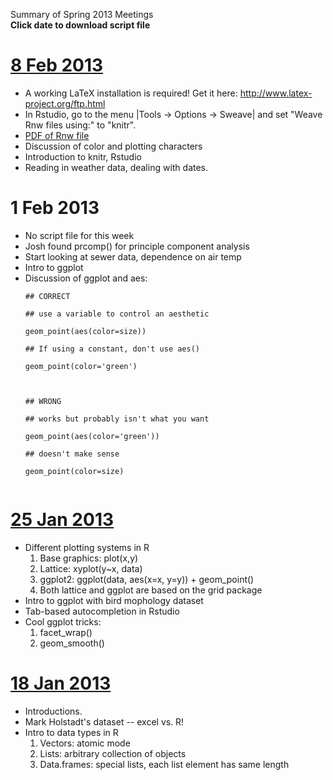 Summary of Spring 2013 Meetings<br>
<b>Click date to download script file</b>

<h1><a href='http://unm-r-programming.googlecode.com/files/R_group_8_Feb_2013.Rnw'>8 Feb 2013</a></h1>
<ul><li>A working LaTeX installation is required!  Get it here: <a href='http://www.latex-project.org/ftp.html'>http://www.latex-project.org/ftp.html</a>
</li><li>In Rstudio, go to the menu |Tools -> Options -> Sweave| and set "Weave Rnw files using:" to "knitr".<br>
</li><li><a href='http://unm-r-programming.googlecode.com/files/R_group_8_Feb_2013.pdf'>PDF of Rnw file</a>
</li><li>Discussion of color and plotting characters<br>
</li><li>Introduction to knitr, Rstudio<br>
</li><li>Reading in weather data, dealing with dates.</li></ul>

<h1>1 Feb 2013</h1>
<ul><li>No script file for this week<br>
</li><li>Josh found prcomp() for principle component analysis<br>
</li><li>Start looking at sewer data, dependence on air temp<br>
</li><li>Intro to ggplot<br>
</li><li>Discussion of ggplot and aes:<br>
<pre><code>## CORRECT<br>
## use a variable to control an aesthetic<br>
geom_point(aes(color=size))<br>
## If using a constant, don't use aes()<br>
geom_point(color='green')<br>
<br>
## WRONG<br>
## works but probably isn't what you want<br>
geom_point(aes(color='green'))<br>
## doesn't make sense<br>
geom_point(color=size)<br>
</code></pre></li></ul>

<h1><a href='http://unm-r-programming.googlecode.com/files/R_group_25_Jan_2013.R'>25 Jan 2013</a></h1>
<ul><li>Different plotting systems in R<br>
<ol><li>Base graphics: plot(x,y)<br>
</li><li>Lattice: xyplot(y~x, data)<br>
</li><li>ggplot2: ggplot(data, aes(x=x, y=y)) + geom_point()<br>
</li><li>Both lattice and ggplot are based on the grid package<br>
</li></ol></li><li>Intro to ggplot with bird mophology dataset<br>
</li><li>Tab-based autocompletion in Rstudio<br>
</li><li>Cool ggplot tricks:<br>
<ol><li>facet_wrap()<br>
</li><li>geom_smooth()</li></ol></li></ul>

<h1><a href='http://unm-r-programming.googlecode.com/files/R_group_18_Jan_2013.R'>18 Jan 2013</a></h1>
<ul><li>Introductions.<br>
</li><li>Mark Holstadt's dataset -- excel vs. R!<br>
</li><li>Intro to data types in R<br>
<ol><li>Vectors: atomic mode<br>
</li><li>Lists: arbitrary collection of objects<br>
</li><li>Data.frames: special lists, each list element has same length